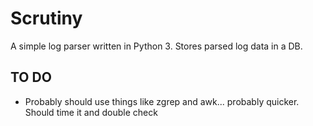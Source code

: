 Scrutiny
=========

A simple log parser written in Python 3. Stores parsed log data in a DB.

TO DO
-------------------------
- Probably should use things like zgrep and awk... probably quicker. Should time it and double check
